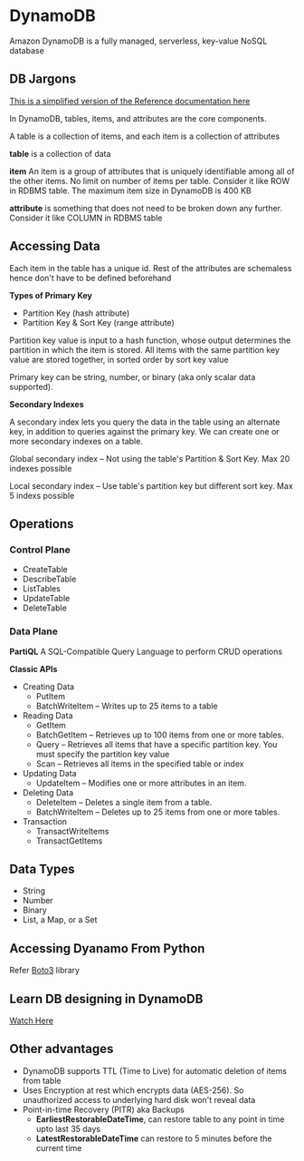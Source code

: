 # DynamoDB 

Amazon DynamoDB is a fully managed, serverless, key-value NoSQL database

##  DB Jargons

[This is a simplified version of the Reference documentation here](https://docs.aws.amazon.com/amazondynamodb/latest/developerguide/HowItWorks.CoreComponents.html)

In DynamoDB, tables, items, and attributes are the core components. 

A table is a collection of items, and each item is a collection of attributes

**table** is a collection of data

**item** An item is a group of attributes that is uniquely identifiable among all of the other items. No limit on number of items per table. Consider it like ROW in RDBMS table. The maximum item size in DynamoDB is 400 KB

**attribute** is something that does not need to be broken down any further. Consider it like COLUMN in RDBMS table

## Accessing Data

Each item in the table has a unique id. Rest of the attributes are schemaless hence don't have to be defined beforehand

**Types of Primary Key**

* Partition Key (hash attribute)
* Partition Key & Sort Key (range attribute)

Partition key value is input to a hash function, whose output determines the partition in which the item is stored. All items with the same partition key value are stored together, in sorted order by sort key value

Primary key can be string, number, or binary (aka only scalar data supported).

**Secondary Indexes**

A secondary index lets you query the data in the table using an alternate key, in addition to queries against the primary key. We can create one or more secondary indexes on a table.

Global secondary index – Not using the table's Partition & Sort Key. Max 20 indexes possible

Local secondary index – Use table's partition key but different sort key. Max 5 indexs possible

## Operations

### Control Plane

* CreateTable
* DescribeTable
* ListTables
* UpdateTable
* DeleteTable

### Data Plane

**PartiQL**
A SQL-Compatible Query Language to perform CRUD operations

**Classic APIs**
* Creating Data
    * PutItem
    * BatchWriteItem – Writes up to 25 items to a table
* Reading Data
    * GetItem
    * BatchGetItem – Retrieves up to 100 items from one or more tables.
    * Query – Retrieves all items that have a specific partition key. You must specify the partition key value
    * Scan – Retrieves all items in the specified table or index
* Updating Data
    * UpdateItem – Modifies one or more attributes in an item.
* Deleting Data
    * DeleteItem – Deletes a single item from a table.
    * BatchWriteItem – Deletes up to 25 items from one or more tables.
* Transaction
    * TransactWriteItems
    * TransactGetItems

## Data Types

* String
* Number
* Binary
* List, a Map, or a Set

## Accessing Dyanamo From Python

Refer [Boto3](https://boto3.amazonaws.com/v1/documentation/api/latest/reference/services/dynamodb.html) library

## Learn DB designing in DynamoDB

[Watch Here](https://www.youtube.com/watch?v=OfZgHXsYqNE&t=377s&ab_channel=EnlearAcademy)

## Other advantages

* DynamoDB supports TTL (Time to Live) for automatic deletion of items from table
* Uses Encryption at rest which encrypts data (AES-256). So unauthorized access to underlying hard disk won't reveal data
* Point-in-time Recovery (PITR) aka Backups
    * **EarliestRestorableDateTime**, can restore table to any point in time upto last 35 days
    * **LatestRestorableDateTime** can restore to 5 minutes before the current time





